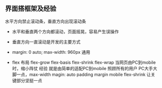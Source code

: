 ## 界面搭框架及经验
水平方向禁止滚动条，垂直方向出现滚动条
- 水平和垂直两个方向都滚动，页面摇晃，容易产生误操作
- 垂直方向一直滚动是开发的主要方式

- margin: 0 auto; max-width: 960px 通用
- flex 布局
  flex-grow flex-basis flex-shrink flex-wrap
  当网页由PC到mobile时，缩小阵仗
经验 就是由简单的适配PC到mobile 照顾所有的用户
PC大手大脚一点，max-width magin: auto padding margin mobile flex-shrink 让关键部分坚挺一点
